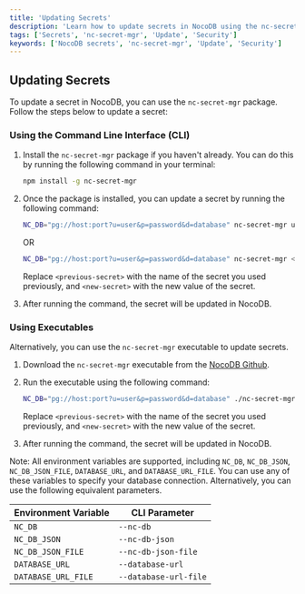```yaml
---
title: 'Updating Secrets'
description: 'Learn how to update secrets in NocoDB using the nc-secret-mgr package.'
tags: ['Secrets', 'nc-secret-mgr', 'Update', 'Security']
keywords: ['NocoDB secrets', 'nc-secret-mgr', 'Update', 'Security']
---
```


## Updating Secrets

To update a secret in NocoDB, you can use the `nc-secret-mgr` package. Follow the steps below to update a secret:

### Using the Command Line Interface (CLI)

1. Install the `nc-secret-mgr` package if you haven't already. You can do this by running the following command in your terminal:

   ```bash
   npm install -g nc-secret-mgr
   ```

2. Once the package is installed, you can update a secret by running the following command:

   ```bash
   NC_DB="pg://host:port?u=user&p=password&d=database" nc-secret-mgr update --prev <previous-secret> --new <new-secret>
   ```
   
   OR

   ```bash
   NC_DB="pg://host:port?u=user&p=password&d=database" nc-secret-mgr <previous-secret> <new-secret>
   ```
   
   Replace `<previous-secret>` with the name of the secret you used previously, and `<new-secret>` with the new value of the secret.

3. After running the command, the secret will be updated in NocoDB.

### Using Executables

Alternatively, you can use the `nc-secret-mgr` executable to update secrets.

1. Download the `nc-secret-mgr` executable from the [NocoDB Github](https://github.com/nocodb/nc-secret-mgr/releases/latest).
2. Run the executable using the following command:

   ```bash
   NC_DB="pg://host:port?u=user&p=password&d=database" ./nc-secret-mgr-macos-arm64 update --prev <previous-secret> --new <new-secret>
   ```

   Replace `<previous-secret>` with the name of the secret you used previously, and `<new-secret>` with the new value of the secret.

3. After running the command, the secret will be updated in NocoDB.


Note: All environment variables are supported, including `NC_DB`, `NC_DB_JSON`, `NC_DB_JSON_FILE`, `DATABASE_URL`, and `DATABASE_URL_FILE`. You can use any of these variables to specify your database connection. Alternatively, you can use the following equivalent parameters. 


| Environment Variable | CLI Parameter |
| --------------------- | -------------- |
| `NC_DB`               | `--nc-db`      |
| `NC_DB_JSON`          | `--nc-db-json` |
| `NC_DB_JSON_FILE`     | `--nc-db-json-file` |
| `DATABASE_URL`        | `--database-url` |
| `DATABASE_URL_FILE`   | `--database-url-file` |
